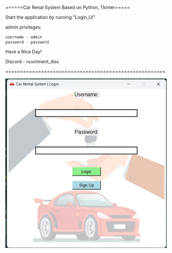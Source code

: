======Car Renal System Based on Python, Tkinter=====

Start the application by running "Login_UI"

admin privileges:

	username - admin
	password - password



Have a Nice Day!

Discord - nuvinment_disc

======================================================

![image alt](https://github.com/nuvinment/Car-Rental-System-Python-/blob/ea0da3fc4d5c6c864a992c0fa03c3a724160f31b/Screenshot%202025-02-08%20223403.png)

